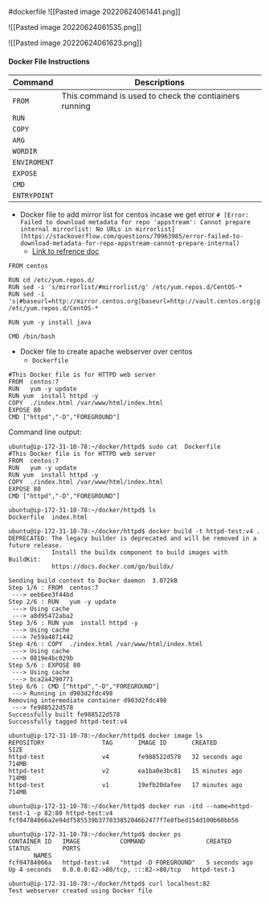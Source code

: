#dockerfile
![[Pasted image 20220624061441.png]]


![[Pasted image 20220624061535.png]]


![[Pasted image 20220624061623.png]]

#### Docker File Instructions


| Command      | Descriptions                                          |
| ------------ | ----------------------------------------------------- |
| ``FROM``     | This command is used to check the contiainers running |
| `RUN`        |                                                       |
| `COPY`       |                                                       |
| `ARG`       |                                                       |
| `WORDIR`       |                                                       |
| `ENVIROMENT` |                                                       |
| `EXPOSE`     |                                                       |
| `CMD`        |                                                       |
| `ENTRYPOINT` |                                                       |


- Docker file to add mirror list for centos incase we get error `# [Error: Failed to download metadata for repo 'appstream': Cannot prepare internal mirrorlist: No URLs in mirrorlist](https://stackoverflow.com/questions/70963985/error-failed-to-download-metadata-for-repo-appstream-cannot-prepare-internal)`
	- [Link to refrence doc](https://stackoverflow.com/questions/70963985/error-failed-to-download-metadata-for-repo-appstream-cannot-prepare-internal)
```
FROM centos

RUN cd /etc/yum.repos.d/
RUN sed -i 's/mirrorlist/#mirrorlist/g' /etc/yum.repos.d/CentOS-*
RUN sed -i 's|#baseurl=http://mirror.centos.org|baseurl=http://vault.centos.org|g' /etc/yum.repos.d/CentOS-*

RUN yum -y install java

CMD /bin/bash
```


- Docker file to create apache webserver over centos
	- `Dockerfile`
```
#This Docker file is for HTTPD web server
FROM  centos:7
RUN   yum -y update
RUN yum  install httpd -y
COPY  ./index.html /var/www/html/index.html
EXPOSE 80
CMD ["httpd","-D","FOREGROUND"]
```
Command line output: 
```
ubuntu@ip-172-31-10-78:~/docker/httpd$ sudo cat  Dockerfile
#This Docker file is for HTTPD web server
FROM  centos:7
RUN   yum -y update
RUN yum  install httpd -y
COPY  ./index.html /var/www/html/index.html
EXPOSE 80
CMD ["httpd","-D","FOREGROUND"]

ubuntu@ip-172-31-10-78:~/docker/httpd$ ls
Dockerfile  index.html

ubuntu@ip-172-31-10-78:~/docker/httpd$ docker build -t httpd-test:v4 .
DEPRECATED: The legacy builder is deprecated and will be removed in a future release.
            Install the buildx component to build images with BuildKit:
            https://docs.docker.com/go/buildx/

Sending build context to Docker daemon  3.072kB
Step 1/6 : FROM  centos:7
 ---> eeb6ee3f44bd
Step 2/6 : RUN   yum -y update
 ---> Using cache
 ---> a8d95472aba2
Step 3/6 : RUN yum  install httpd -y
 ---> Using cache
 ---> 7e59a4871442
Step 4/6 : COPY  ./index.html /var/www/html/index.html
 ---> Using cache
 ---> 0819e4bc029b
Step 5/6 : EXPOSE 80
 ---> Using cache
 ---> bca2a4290771
Step 6/6 : CMD ["httpd","-D","FOREGROUND"]
 ---> Running in d903d2fdc498
Removing intermediate container d903d2fdc498
 ---> fe988522d578
Successfully built fe988522d578
Successfully tagged httpd-test:v4

ubuntu@ip-172-31-10-78:~/docker/httpd$ docker image ls
REPOSITORY                TAG       IMAGE ID       CREATED          SIZE
httpd-test                v4        fe988522d578   32 seconds ago   714MB
httpd-test                v2        ea1ba0e3bc81   15 minutes ago   714MB
httpd-test                v1        19efb20dafee   17 minutes ago   714MB

ubuntu@ip-172-31-10-78:~/docker/httpd$ docker run -itd --name=httpd-test-1 -p 82:80 httpd-test:v4
fcf04784066a2e94df585539b377033852046b2477f7e8fbed154d100b60bb56

ubuntu@ip-172-31-10-78:~/docker/httpd$ docker ps
CONTAINER ID   IMAGE           COMMAND                 CREATED         STATUS         PORTS
       NAMES
fcf04784066a   httpd-test:v4   "httpd -D FOREGROUND"   5 seconds ago   Up 4 seconds   0.0.0.0:82->80/tcp, :::82->80/tcp   httpd-test-1

ubuntu@ip-172-31-10-78:~/docker/httpd$ curl localhost:82
Test webserver created using Docker file

```